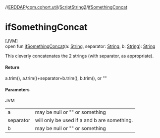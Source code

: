 //[ERDDAP](../../../index.md)/[com.cohort.util](../index.md)/[ScriptString2](index.md)/[ifSomethingConcat](if-something-concat.md)

# ifSomethingConcat

[JVM]\
open fun [ifSomethingConcat](if-something-concat.md)(a: [String](https://docs.oracle.com/en/java/javase/21/docs/api/java.base/java/lang/String.html), separator: [String](https://docs.oracle.com/en/java/javase/21/docs/api/java.base/java/lang/String.html), b: [String](https://docs.oracle.com/en/java/javase/21/docs/api/java.base/java/lang/String.html)): [String](https://docs.oracle.com/en/java/javase/21/docs/api/java.base/java/lang/String.html)

This cleverly concatenates the 2 strings (with separator, as appropriate).

#### Return

a.trim(), a.trim()+separator+b.trim(), b.trim(), or &quot;&quot;

#### Parameters

JVM

| | |
|---|---|
| a | may be null or &quot;&quot; or something |
| separator | will only be used if a and b are something. |
| b | may be null or &quot;&quot; or something |